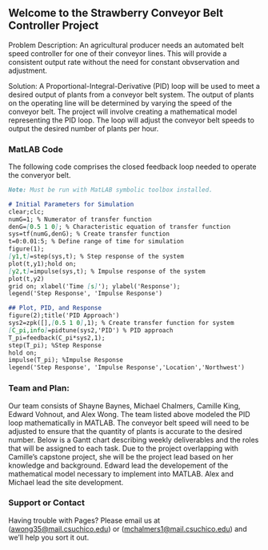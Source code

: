 ## Welcome to the Strawberry Conveyor Belt Controller Project

Problem Description: An agricultural producer needs an automated belt speed controller for one of their conveyor lines. This will provide a consistent output rate without the need for constant obvservation and adjustment. 

Solution: A Proportional-Integral-Derivative (PID) loop will be used to meet a desired output of plants from a conveyor belt system. The output of plants on the operating line will be determined by varying the speed of the conveyor belt. The project will involve creating a mathematical model representing the PID loop. The loop will adjust the conveyor belt speeds to output the desired number of plants per hour. 


### MatLAB Code

The following code comprises the closed feedback loop needed to operate the converyor belt.

```markdown
Note: Must be run with MatLAB symbolic toolbox installed.

# Initial Parameters for Simulation
clear;clc;
numG=1; % Numerator of transfer function
denG=[0.5 1 0]; % Characteristic equation of transfer function
sys=tf(numG,denG); % Create transfer function
t=0:0.01:5; % Define range of time for simulation
figure(1);
[y1,t]=step(sys,t); % Step response of the system
plot(t,y1);hold on;
[y2,t]=impulse(sys,t); % Impulse response of the system
plot(t,y2)
grid on; xlabel('Time [s]'); ylabel('Response');
legend('Step Response', 'Impulse Response')

## Plot, PID, and Response
figure(2);title('PID Approach')
sys2=zpk([],[0.5 1 0],1); % Create transfer function for system
[C_pi,info]=pidtune(sys2,'PID') % PID approach
T_pi=feedback(C_pi*sys2,1);
step(T_pi); %Step Response
hold on;
impulse(T_pi); %Impulse Response
legend('Step Response', 'Impulse Response','Location','Northwest')

```

### Team and Plan:
Our team consists of Shayne Baynes, Michael Chalmers, Camille King, Edward Vohnout, and Alex Wong. The team listed above modeled the PID loop mathematically in MATLAB. The conveyor belt speed will need to be adjusted to ensure that the quantity of plants is accurate to the desired number. Below is a Gantt chart describing weekly deliverables and the roles that will be assigned to each task. Due to the project overlapping with Camille’s capstone project, she will be the project lead based on her knowledge and background. Edward lead the developement of the mathematical model necessary to implement into MATLAB. Alex and Michael lead the site development.

### Support or Contact

Having trouble with Pages? Please email us at (awong35@mail.csuchico.edu) or (mchalmers1@mail.csuchico.edu) and we’ll help you sort it out.
